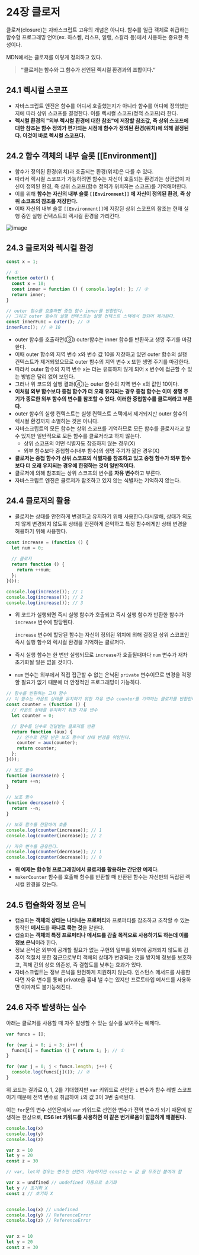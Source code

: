 # 24장 클로저

클로저(closure)는 자바스크립트 고유의 개념은 아니다. 함수를 일급 객체로 취급하는 함수형 프로그래밍 언어(ex. 하스켈, 리스프, 얼랭, 스칼라 등)에서 사용하는 중요한 특성이다.

MDN에서는 클로저를 이렇게 정의하고 있다.

> **"클로저는 함수와 그 함수가 선언된 렉시컬 환경과의 조합이다.”**

## 24.1 렉시컬 스코프

- 자바스크립트 엔진은 함수를 어디서 호출했는지가 아니라 함수를 어디에 정의했는지에 따라 상위 스코프를 결정한다. 이를 렉시컬 스코프(정적 스코프)라 한다.
- **렉시컬 환경의 "외부 렉시컬 환경에 대한 참조"에 저장할 참조값, 즉 상위 스코프에 대한 참조는 함수 정의가 편가되는 시점에 함수가 정의된 환경(위치)에 의해 결정된다. 이것이 바로 렉시컬 스코프다.**

## 24.2 **함수 객체의 내부 슬롯 [[Environment]]**

- 함수가 정의된 환경(위치)과 호출되는 환경(위치)은 다를 수 있다.
- 따라서 렉시컬 스코프가 가능하려면 함수는 자신이 호출되는 환경과는 상관없이 자신이 정의된 환경, 즉 상위 스코프(함수 정의가 위치하는 스코프)를 기억해야한다.
- 이를 위해 **함수는 자신의 내부 슬롯 `[[Environment]]` 에 자신이 정의된 환경, 즉 상위 소코프의 참조를 저장한다.**
- 이때 자신의 내부 슬롯 `[[Environment]]`에 저장된 상위 스코프의 참조는 현재 실행 중인 실행 컨텍스트의 렉시컬 환경을 가리킨다.

![image](https://github.com/user-attachments/assets/d1d75fbc-ebdf-423d-a9f5-792225a579ce)


## 24.3 클로저와 렉시컬 환경

```javascript
const x = 1;

// ①
function outer() {
  const x = 10;
  const inner = function () { console.log(x); }; // ②
  return inner;
}

// outer 함수를 호출하면 중첩 함수 inner를 반환한다.
// 그리고 outer 함수의 실행 컨텍스트는 실행 컨텍스트 스택에서 팝되어 제거된다.
const innerFunc = outer(); // ③
innerFunc(); // ④ 10
```

- outer 함수를 호출하면(③) outer함수는 inner 함수를 반환하고 생명 주기를 마감한다.
- 이때 outer 함수의 지역 변수 x와 변수 값 10을 저장하고 있던 outer 함수의 실행 컨텍스트가 제거되었으므로 outer 함수의 지역 변수 x 또한 생명 주기를 마감한다.
- 따라서 outer 함수의 지역 변수 x는 더는 유효하지 않게 되어 x 변수에 접근할 수 있는 방법은 달리 없어 보인다.
- 그러나 위 코드의 실행 결과(④)는 outer 함수의 지역 변수 x의 값인 10이다.
- **이처럼 외부 함수보다 중첩 함수가 더 오래 유지되는 경우 중첩 함수는 이미 생명 주기가 종료한 외부 함수의 변수를 참조할 수 있다. 이러한 중첩함수를 클로저라고 부른다.**
- outer 함수의 실행 컨텍스트는 실행 컨텍스트 스택에서 제거되지만 outer 함수의 렉시컬 환경까지 소멸하는 것은 아니다.
- 자바스크립트의 모든 함수는 상위 스코프를 기억하므로 모든 함수를 클로저라고 할 수 있지만 일반적으로 모든 함수를 클로저라고 하지 않는다.
    - 상위 스코프의 어떤 식별자도 참조하지 않는 경우(X)
    - 외부 함수보다 중첩함수(내부 함수)의 생명 주기가 짧은 경우(X)
- **클로저는 중첩 함수가 상위 스코프의 식별자를 참조하고 있고 중첨 함수가 외부 함수보다 더 오래 유지되는 경우에 한정하는 것이 일반적이다.**
- 클로저에 의해 참조되는 상위 스코프의 변수를 **자유 변수**하고 부른다.
- 자바스크립트 엔진은 클로저가 참조하고 있지 않는 식별자는 기억하지 않는다.

## 24.4 클로저의 활용

- 클로저는 상태를 안전하게 변경하고 유지하기 위해 사용한다.다시말해, 상태가 의도치 않게 변경되지 않도록 상태를 안전하게 은익하고 특정 함수에게만 상태 변경을 허용하기 위해 사용한다.

```javascript
const increase = (function () {
  let num = 0;
  
  // 클로저
  return function () {
    return ++num;
  };
}());

console.log(increase()); // 1
console.log(increase()); // 2
console.log(increase()); // 3
```

- 위 코드가 실행되면 즉시 실행 함수가 호출되고 즉시 실행 함수가 반환한 함수가 `increase` 변수에 할당된다.
    
    `increase` 변수에 할당된 함수는 자신이 정의된 위치에 의해 결정된 상위 스코프인 즉시 실행 함수의 렉시컬 환경을 기억하는 클로저다.
    
- 즉시 실행 함수는 한 번만 실행되므로 `increase`가 호출될때마다 `num` 변수가 재차 초기화될 일은 없을 것이다.
- `num` 변수는 외부에서 직접 접근할 수 없는 은닉된 `private` 변수이므로 변경을 걱정할 필요가 없기 때문에 더 안정적인 프로그래밍이 가능하다.

```javascript
// 함수를 반환하는 고차 함수
// 이 함수는 카운트 상태를 유지하기 위한 자유 변수 counter를 기억하는 클로저를 반환한다.
const counter = (function () {
  // 카운트 상태를 유지하기 위한 자유 변수
  let counter = 0;

  // 함수를 인수로 전달받는 클로저를 반환
  return function (aux) {
    // 인수로 전달 받은 보조 함수에 상태 변경을 위임한다.
    counter = aux(counter);
    return counter;
  };
}());

// 보조 함수
function increase(n) {
  return ++n;
}

// 보조 함수
function decrease(n) {
  return --n;
}

// 보조 함수를 전달하여 호출
console.log(counter(increase)); // 1
console.log(counter(increase)); // 2

// 자유 변수를 공유한다.
console.log(counter(decrease)); // 1
console.log(counter(decrease)); // 0
```

- **위 예제는 함수형 프로그래밍에서 클로저를 활용하는 간단한 예제다**.
- `makerCounter` 함수를 호출해 함수를 반환할 때 반환된 함수는 자신만의 독립된 렉시컬 환경을 갖는다.

## 24.5 캡슐화와 정보 은닉

- 캡슐화는 **객체의 상태는 나타내는 프로퍼티**와 프로퍼티를 참조하고 조작할 수 있는 동작인 **메서드**를 **하나로 묶는 것**을 말한다.
- 캡슐화는 **객체의 특정 프로퍼티나 메서드를 감출 목적으로 사용하기도 하는데 이를 정보 은닉**이라 한다.
- 정보 은닉은 외부에 공개할 필요가 없는 구현의 일부를 외부에 공개되지 않도록 감추어 적절치 못한 접근으로부터 객체의 상태가 변경되는 것을 방지해 정보를 보호하고, 객체 간의 상호 의존성, 즉 결합도를 낮추는 효과가 있다.
- 자바스크립트는 정보 은닉을 완전하게 지원하지 않는다. 인스턴스 메서드를 사용한다면 자유 변수를 통해 private을 흉내 낼 수는 있지만 프로토타입 메서드를 사용하면 이마저도 불가능해진다.

## 24.6 자주 발생하는 실수

아래는 클로저를 사용할 때 자주 발생할 수 있는 실수를 보여주는 예제다.

```javascript
var funcs = [];

for (var i = 0; i < 3; i++) {
  funcs[i] = function () { return i; }; // ①
}

for (var j = 0; j < funcs.length; j++) {
  console.log(funcs[j]()); // ②
}
```

위 코드는 결과로 0, 1, 2를 기대했지만 `var` 키워드로 선언한 `i` 변수가 함수 레벨 스코프이기 때문에 전역 변수로 취급하여 `i`의 값 3이 3번 출력된다.

이는 `for`문의 변수 선언문에서 `var` 키워드로 선언한 변수가 전역 변수가 되기 때문에 발생하는 현상으로, **ES6 let 키워드를 사용하면 이 같은 번거로움이 깔끔하게 해결된다.**

```javascript
console.log(x)
console.log(y)
console.log(z)

var x = 10
let y = 20
const z = 30 

// var, let의 경우는 변수만 선언이 가능하지만 const는 = 값 을 무조건 붙여야 함
```

```javascript
var x = undfined // undefined 자동으로 초기화
let y // 초기화 X
const z // 초기화 X


console.log(x) // undefined
console.log(y) // ReferenceError
console.log(z) // ReferenceError


var x = 10
let y = 20
const z = 30
```

